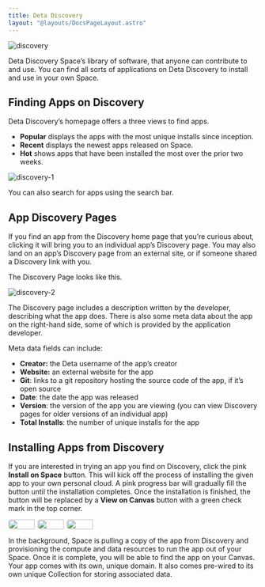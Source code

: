 ```yaml
---
title: Deta Discovery
layout: "@layouts/DocsPageLayout.astro"
---
```


![discovery](/docs_assets/use/discovery-headline.png)

Deta Discovery Space’s library of software, that anyone can contribute to and use. You can find all sorts of applications on Deta Discovery to install and use in your own Space.

## Finding Apps on Discovery

Deta Discovery’s homepage offers a three views to find apps.

- **Popular** displays the apps with the most unique installs since inception.
- **Recent** displays the newest apps released on Space.
- **Hot** shows apps that have been installed the most over the prior two weeks.

![discovery-1](/docs_assets/use/discovery-1.png)

You can also search for apps using the search bar.

## App Discovery Pages

If you find an app from the Discovery home page that you’re curious about, clicking it will bring you to an individual app’s Discovery page. You may also land on an app’s Discovery page from an external site, or if someone shared a Discovery link with you.

The Discovery Page looks like this.

![discovery-2](/docs_assets/use/discovery-2.png)

The Discovery page includes a description written by the developer, describing what the app does. There is also some meta data about the app on the right-hand side, some of which is provided by the application developer.

Meta data fields can include:

- **Creator:** the Deta username of the app’s creator
- **Website:** an external website for the app
- **Git**: links to a git repository hosting the source code of the app, if it’s open source
- **Date**: the date the app was released
- **Version**: the version of the app you are viewing (you can view Discovery pages for older versions of an individual app)
- **Total Installs**: the number of unique installs for the app

## Installing Apps from Discovery

If you are interested in trying an app you find on Discovery, click the pink **Install on Space** button. This will kick off the process of installing the given app to your own personal cloud. A pink progress bar will gradually fill the button until the installation completes. Once the installation is finished, the button will be replaced by a **View on Canvas** button with a green check mark in the top corner.

<div style="display:flex; align-items: center; max-width: 35%;"><img style="border-radius: 5px; width: 90%; max-width:300px;" src="/docs_assets/use/discovery-3.png"/><img style="border-radius: 5px; width: 90%; max-width:300px;" src="/docs_assets/use/discovery-4.png"/> <img style="border-radius: 5px; width: 90%; max-width:300px;" src="/docs_assets/use/discovery-5.png"/> </div>


In the background, Space is pulling a copy of the app from Discovery and provisioning the compute and data resources to run the app out of your Space. Once it is complete, you will be able to find the app on your Canvas. Your app comes with its own, unique domain. It also comes pre-wired to its own unique Collection for storing associated data.